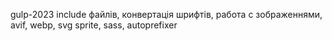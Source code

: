 gulp-2023
include файлів, конвертація шрифтів, работа с зображеннями, avif, webp, svg sprite, sass, autoprefixer
